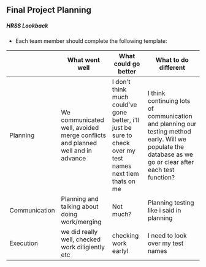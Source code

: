 ## Final Project Planning
##### HRSS Lookback
* Each team member should complete the following template:

| | What went well | What could go better | What to do different
| --- | --- | --- | --- |
| Planning | We communicated well, avoided merge conflicts and planned well and in advance| I don't think much could've gone better, i'll just be sure to check over my test names next tiem thats on me| I think continuing lots of communication and planning our testing method early. Will we populate the database as we go or clear after each test function?|
| Communication | Planning and talking about doing work/merging| Not much?| Planning testing like i said in planning|
| Execution | we did really well, checked work diligiently etc| checking work early!| I need to look over my test names|
